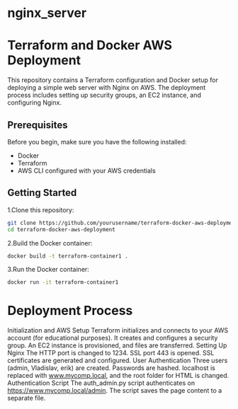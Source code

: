 # nginx_server
# Terraform and Docker AWS Deployment

This repository contains a Terraform configuration and Docker setup for deploying a simple web server with Nginx on AWS. The deployment process includes setting up security groups, an EC2 instance, and configuring Nginx.

## Prerequisites

Before you begin, make sure you have the following installed:

- Docker
- Terraform
- AWS CLI configured with your AWS credentials

## Getting Started

1.Clone this repository:

```bash
git clone https://github.com/yourusername/terraform-docker-aws-deployment.git
cd terraform-docker-aws-deployment
```

2.Build the Docker container:

```bash
docker build -t terraform-container1 .
```
3.Run the Docker container:

```bash
docker run -it terraform-container1
```

# Deployment Process
Initialization and AWS Setup
Terraform initializes and connects to your AWS account (for educational purposes).
It creates and configures a security group.
An EC2 instance is provisioned, and files are transferred.
Setting Up Nginx
The HTTP port is changed to 1234.
SSL port 443 is opened.
SSL certificates are generated and configured.
User Authentication
Three users (admin, Vladislav, erik) are created.
Passwords are hashed.
localhost is replaced with www.mycomp.local, and the root folder for HTML is changed.
Authentication Script
The auth_admin.py script authenticates on https://www.mycomp.local/admin.
The script saves the page content to a separate file.
